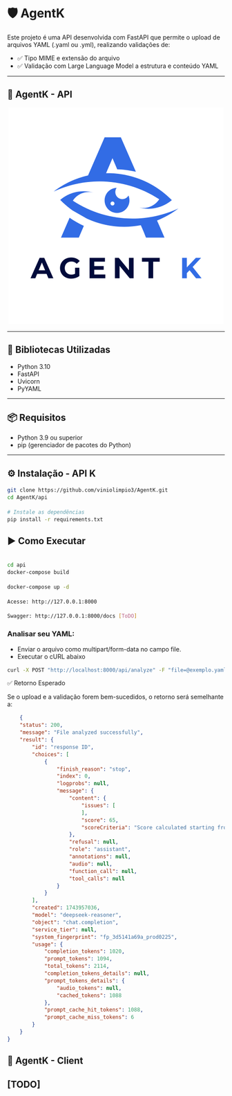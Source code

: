 # 🛡️ AgentK

Este projeto é uma API desenvolvida com FastAPI que permite o upload de arquivos YAML (.yaml ou .yml), realizando validações de:

- ✅ Tipo MIME e extensão do arquivo
- ✅ Validação com Large Language Model a estrutura e conteúdo YAML

---

## 📸 AgentK - API

<p align="center">
  <img src="docs/AgentK-color.png" alt="AgentK" width="500" />
</p>

---

## 🚀 Bibliotecas Utilizadas

- Python 3.10
- FastAPI 
- Uvicorn
- PyYAML

---

## 📦 Requisitos

- Python 3.9 ou superior
- pip (gerenciador de pacotes do Python)

---

## ⚙️ Instalação - API K

```bash
git clone https://github.com/viniolimpio3/AgentK.git
cd AgentK/api

# Instale as dependências
pip install -r requirements.txt


```


## ▶️ Como Executar

```bash

cd api
docker-compose build

docker-compose up -d

Acesse: http://127.0.0.1:8000

Swagger: http://127.0.0.1:8000/docs [ToDO]
```

### Analisar seu YAML:

- Enviar o arquivo como multipart/form-data no campo file.
- Executar o cURL abaixo
```bash
curl -X POST "http://localhost:8000/api/analyze" -F "file=@exemplo.yaml"
```

✅ Retorno Esperado

Se o upload e a validação forem bem-sucedidos, o retorno será semelhante a:

```json
    {
    "status": 200,
    "message": "File analyzed successfully",
    "result": {
        "id": "response ID",
        "choices": [
            {
                "finish_reason": "stop",
                "index": 0,
                "logprobs": null,
                "message": {
                    "content": {
                        "issues": [
                        ],
                        "score": 65,
                        "scoreCriteria": "Score calculated starting from 100. Deductions: -30 for Critical issue, -20 for High issue, -10 for each Medium issue (x2), -5 for each Low issue (x2). Additional penalty for security best practices violations."
                    },
                    "refusal": null,
                    "role": "assistant",
                    "annotations": null,
                    "audio": null,
                    "function_call": null,
                    "tool_calls": null
                }
            }
        ],
        "created": 1743957036,
        "model": "deepseek-reasoner",
        "object": "chat.completion",
        "service_tier": null,
        "system_fingerprint": "fp_3d5141a69a_prod0225",
        "usage": {
            "completion_tokens": 1020,
            "prompt_tokens": 1094,
            "total_tokens": 2114,
            "completion_tokens_details": null,
            "prompt_tokens_details": {
                "audio_tokens": null,
                "cached_tokens": 1088
            },
            "prompt_cache_hit_tokens": 1088,
            "prompt_cache_miss_tokens": 6
        }
    }
}
```

## 📸 AgentK - Client
## [TODO]